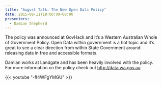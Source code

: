 ```yaml
---
title: "August Talk: The New Open Data Policy"
date: 2015-08-11T18:00:00+08:00
presenters:
  - Damian Shepherd
---
```


The policy was announced at GovHack and it’s a Western Australian
Whole of Government Policy. Open Data within government is a hot topic
and it’s great to see a clear direction from within State Government
around releasing data in free and accessible formats.
<!--more-->

Damian works at Landgate and has been heavily involved with the
policy. For more information on the policy check out
http://data.wa.gov.au

{{< youtube "-fl4WFgYMGU" >}}

